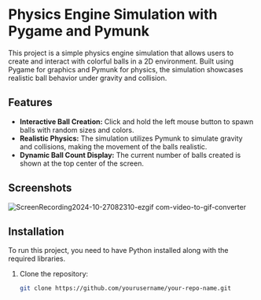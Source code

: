 # Physics Engine Simulation with Pygame and Pymunk

This project is a simple physics engine simulation that allows users to create and interact with colorful balls in a 2D environment. Built using Pygame for graphics and Pymunk for physics, the simulation showcases realistic ball behavior under gravity and collision.

## Features

- **Interactive Ball Creation:** Click and hold the left mouse button to spawn balls with random sizes and colors.
- **Realistic Physics:** The simulation utilizes Pymunk to simulate gravity and collisions, making the movement of the balls realistic.
- **Dynamic Ball Count Display:** The current number of balls created is shown at the top center of the screen.

## Screenshots

![ScreenRecording2024-10-27082310-ezgif com-video-to-gif-converter](https://github.com/user-attachments/assets/03b2610a-1a23-4b4b-8d1e-de18628123d1)  <!-- Replace with an actual screenshot -->

## Installation

To run this project, you need to have Python installed along with the required libraries.

1. Clone the repository:
   ```bash
   git clone https://github.com/yourusername/your-repo-name.git
